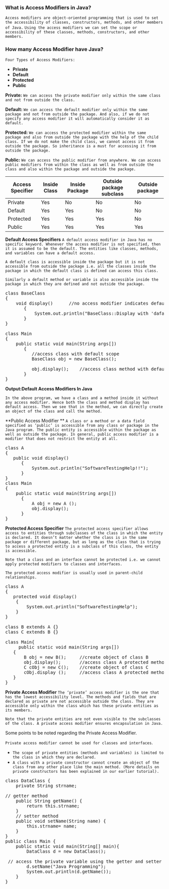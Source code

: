 ### What is Access Modifiers in Java?
`Access modifiers are object-oriented programming that is used to set the accessibility of classes, constructors, methods, and other members of Java.`
`Using the access modifiers we can set the scope or accessibility of these classes, methods, constructors, and other members.`

### How many Access Modifier have Java?

`Four Types of Access Modifiers:`
- **Private**
- **Default**
- **Protected**
- **Public**

**Private:** `We can access the private modifier only within the same class and not from outside the class.`

**Default:** `We can access the default modifier only within the same package and not from outside the package. And also, if we do not specify any access modifier it will automatically consider it as default.`

**Protected:** `We can access the protected modifier within the same package and also from outside the package with the help of the child class. If we do not make the child class, we cannot access it from outside the package. So inheritance is a must for accessing it from outside the package.`

**Public:** `We can access the public modifier from anywhere. We can access public modifiers from within the class as well as from outside the class and also within the package and outside the package.`

<table id="tablepress-1590" class="tablepress tablepress-id-1590 tablepress-responsive">
<thead>
<tr class="row-1 odd">
<th class="column-1">Access Specifier</th><th class="column-2">Inside Class</th><th class="column-3">Inside Package</th><th class="column-4">Outside package subclass</th><th class="column-5">Outside package</th>
</tr>
</thead>
<tbody class="row-hover">
<tr class="row-2 even">
<td class="column-1">Private</td><td class="column-2">Yes</td><td class="column-3">No</td><td class="column-4">No</td><td class="column-5">No</td>
</tr>
<tr class="row-3 odd">
<td class="column-1">Default</td><td class="column-2">Yes</td><td class="column-3">Yes</td><td class="column-4">No</td><td class="column-5">No</td>
</tr>
<tr class="row-4 even">
<td class="column-1">Protected</td><td class="column-2">Yes</td><td class="column-3">Yes</td><td class="column-4">Yes</td><td class="column-5">No</td>
</tr>
<tr class="row-5 odd">
<td class="column-1">Public</td><td class="column-2">Yes</td><td class="column-3">Yes</td><td class="column-4">Yes</td><td class="column-5">Yes</td>
</tr>
</tbody>
</table>


**Default Access Specifiers**
`A default access modifier in Java has no specific keyword. Whenever the access modifier is not specified, then it is assumed to be the default. The entities like classes, methods, and variables can have a default access.`

`A default class is accessible inside the package but it is not accessible from outside the package i.e. all the classes inside the package in which the default class is defined can access this class.`

`Similarly a default method or variable is also accessible inside the package in which they are defined and not outside the package.`

<pre>
class BaseClass 
{ 
    void display()      //no access modifier indicates default modifier
       { 
           System.out.println("BaseClass::Display with 'dafault' scope"); 
       } 
} 
 
class Main
{ 
    public static void main(String args[]) 
       {   
          //access class with default scope
          BaseClass obj = new BaseClass(); 
   
          obj.display();    //access class method with default scope
       } 
}
</pre>

**Output:Default Access Modifiers In Java**

`In the above program, we have a class and a method inside it without any access modifier. Hence both the class and method display has default access. Then we see that in the method, we can directly create an object of the class and call the method.`


**Public Access Modifier **
`A class or a method or a data field specified as ‘public’ is accessible from any class or package in the Java program. The public entity is accessible within the package as well as outside the package. In general, public access modifier is a modifier that does not restrict the entity at all.`

<pre>
class A 
{ 
   public void display() 
      { 
          System.out.println("SoftwareTestingHelp!!"); 
      } 
} 
class Main 
{ 
    public static void main(String args[]) 
      { 
          A obj = new A (); 
          obj.display(); 
      } 
}
</pre>

**Protected Access Specifier**
`The protected access specifier allows access to entities through subclasses of the class in which the entity is declared. It doesn’t matter whether the class is in the same package or different package, but as long as the class that is trying to access a protected entity is a subclass of this class, the entity is accessible.`

`Note that a class and an interface cannot be protected i.e. we cannot apply protected modifiers to classes and interfaces.`

`The protected access modifier is usually used in parent-child relationships.`


<pre>
class A 
{ 
   protected void display() 
    { 
        System.out.println("SoftwareTestingHelp"); 
    } 
} 
 
class B extends A {}  
class C extends B {}
 
class Main{
     public static void main(String args[]) 
   {   
       B obj = new B();     //create object of class B   
       obj.display();       //access class A protected method using obj
       C cObj = new C();    //create object of class C
       cObj.display ();     //access class A protected method using cObj
   }   
}
</pre>

**Private Access Modifier** 
`The ‘private’ access modifier is the one that has the lowest accessibility level. The methods and fields that are declared as private are not accessible outside the class. They are accessible only within the class which has these private entities as its members.`

`Note that the private entities are not even visible to the subclasses of the class. A private access modifier ensures encapsulation in Java.`

Some points to be noted regarding the Private Access Modifier.

`Private access modifier cannot be used for classes and interfaces`.
- `The scope of private entities (methods and variables) is limited to the class in which they are declared.`
- `A class with a private constructor cannot create an object of the class from any other place like the main method. (More details on private constructors has been explained in our earlier tutorial).`

<pre>
class DataClass {
    private String strname;    
 
// getter method
    public String getName() {
        return this.strname;
    }
    // setter method
    public void setName(String name) {
        this.strname= name;
    }
}
public class Main {
    public static void main(String[] main){
        DataClass d = new DataClass();       
 
 // access the private variable using the getter and setter
        d.setName("Java Programming");
        System.out.println(d.getName());
    }
}
</pre>







